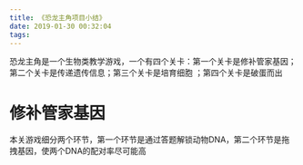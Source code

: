 ```yaml
---
title: 《恐龙主角项目小结》
date: 2019-01-30 00:32:04
tags:
---
```


恐龙主角是一个生物类教学游戏，一个有四个关卡：第一个关卡是修补管家基因；第二个关卡是传递遗传信息；第三个关卡是培育细胞
；第四个关卡是破蛋而出
<!-- more -->

# 修补管家基因
本关游戏细分两个环节，第一个环节是通过答题解锁动物DNA，第二个环节是拖拽基因，使两个DNA的配对率尽可能高
